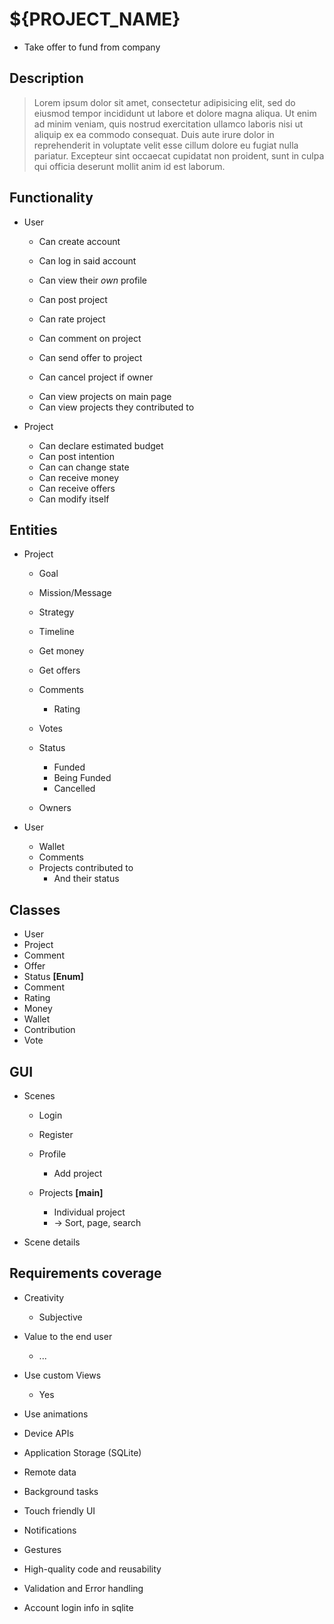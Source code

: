 # ${PROJECT_NAME}
- Take offer to fund from company

## Description
> Lorem ipsum dolor sit amet, consectetur adipisicing elit, sed do eiusmod tempor incididunt ut labore et dolore magna aliqua. Ut enim ad minim veniam, quis nostrud exercitation ullamco laboris nisi ut aliquip ex ea commodo consequat. Duis aute irure dolor in reprehenderit in voluptate velit esse cillum dolore eu fugiat nulla pariatur. Excepteur sint occaecat cupidatat non proident, sunt in culpa qui officia deserunt mollit anim id est laborum.

## Functionality
- User
  - Can create account
  - Can log in said account
  - Can view their *own* profile

  - Can post project
  - Can rate project
  - Can comment on project
  - Can send offer to project
  - Can cancel project if owner
  <!-- - Can send money to project -->

  - Can view projects on main page
  - Can view projects they contributed to

- Project
  - Can declare estimated budget
  - Can post intention
  - Can can change state
  - Can receive money
  - Can receive offers
  - Can modify itself

## Entities
- Project
  - Goal
  - Mission/Message
  - Strategy
  - Timeline
  - Get money
  - Get offers
  - Comments
    - Rating
  - Votes

  - Status
    - Funded
    - Being Funded
    - Cancelled

  - Owners

- User
  - Wallet
  - Comments
  - Projects contributed to
    - And their status

## Classes
- User
- Project
- Comment
- Offer
- Status **[Enum]**
- Comment
- Rating
- Money
- Wallet
- Contribution
- Vote

## GUI
- Scenes
  - Login
  - Register
  - Profile
    - Add project

  - Projects **[main]**
    - Individual project
	- -> Sort, page, search

- Scene details

## Requirements coverage
- Creativity
  - Subjective
- Value to the end user
  - ...
- Use custom Views
  - Yes
- Use animations
- Device APIs
- Application Storage (SQLite)
- Remote data
- Background tasks
- Touch friendly UI
- Notifications
- Gestures
- High-quality code and reusability
- Validation and Error handling









- Account login info in sqlite